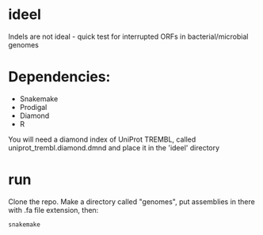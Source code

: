 # ideel
Indels are not ideal - quick test for interrupted ORFs in bacterial/microbial genomes

# Dependencies:
* Snakemake
* Prodigal
* Diamond
* R

You will need a diamond index of UniProt TREMBL, called uniprot_trembl.diamond.dmnd and place it in the 'ideel' directory

# run

Clone the repo.  Make a directory called "genomes", put assemblies in there with .fa file extension, then:

```
snakemake
```

